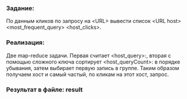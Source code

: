 ### Задание:
По данным кликов по запросу <query> на \<URL\> 
  вывести список \<URL host\> <most_frequent_query> <host_clicks>.

### Реализация:
Две map-reduce задачи. Первая считает <host_query>:<count>, вторая с помощью сложного ключа сортирует <host_queryCount>:<query> 
в порядке убывания, затем выбирает первую запись в группе. Таким образом получаем хост и самый частый, по кликам на этот хост, запрос.

### Результат в файле: result
